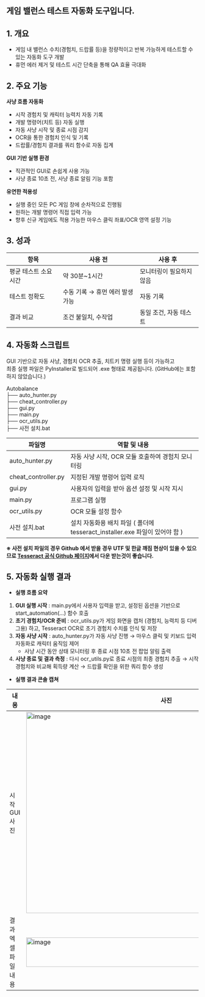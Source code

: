 ## 게임 밸런스 테스트 자동화 도구입니다.

## 1. 개요
* 게임 내 밸런스 수치(경험치, 드랍률 등)을 정량적이고 반복 가능하게 테스트할 수 있는 자동화 도구 개발
* 휴먼 에러 제거 및 테스트 시간 단축을 통해 QA 효율 극대화

## 2. 주요 기능
**사냥 흐름 자동화**
* 시작 경험치 및 캐릭터 능력치 자동 기록
* 개발 명령어(치트 등) 자동 실행
* 자동 사냥 시작 및 종료 시점 감지
* OCR을 통한 경험치 인식 및 기록
* 드랍률/경험치 결과를 쿼리 함수로 자동 집계

**GUI 기반 실행 환경**  
* 직관적인 GUI로 손쉽게 사용 가능
* 사냥 종료 10초 전, 사냥 종료 알림 기능 포함

**유연한 적용성**
* 실행 중인 모든 PC 게임 창에 순차적으로 진행됨
* 원하는 개발 명령어 직접 입력 가능
* 향후 신규 게임에도 적용 가능한 마우스 클릭 좌표/OCR 영역 설정 기능

## 3. 성과
|항목|사용 전|사용 후|
|---|---|---|
|평균 테스트 소요 시간|약 30분~1시간|모니터링이 필요하지 않음|
|테스트 정확도	|수동 기록 → 휴먼 에러 발생 가능|자동 기록|
|결과 비교	|조건 불일치, 수작업	|동일 조건, 자동 테스트|


## 4. 자동화 스크립트

GUI 기반으로 자동 사냥, 경험치 OCR 추출, 치트키 명령 실행 등이 가능하고  
최종 실행 파일은 PyInstaller로 빌드되어 .exe 형태로 제공됩니다. (GitHub에는 포함하지 않았습니다.)    
  
Autobalance     
├── auto_hunter.py   
├── cheat_controller.py   
├── gui.py   
├── main.py   
├── ocr_utils.py  
├── 사전 설치.bat    

| 파일명 | 역할 및 내용 |
| ------ | ------ |
|auto_hunter.py|자동 사냥 시작, OCR 모듈 호출하여 경험치 모니터링|
|cheat_controller.py|지정된 개발 명령어 입력 로직|
|gui.py|사용자의 입력을 받아 옵션 설정 및 시작 지시|
|main.py|프로그램 실행|
|ocr_utils.py|OCR 모듈 설정 함수|
|사전 설치.bat|설치 자동화용 배치 파일 ( 폴더에 tesseract_installer.exe 파일이 있어야 함 )|

**※ 사전 설치 파일의 경우 Github 에서 받을 경우 UTF 및 한글 깨짐 현상이 있을 수 있으므로 [Tesseract 공식 Github 페이지](https://github.com/UB-Mannheim/tesseract/wiki)에서 다운 받는것이 좋습니다.**

## 5. 자동화 실행 결과

* **실행 흐름 요약**

1. **GUI 실행 시작** : main.py에서 사용자 입력을 받고, 설정된 옵션을 기반으로 start_automation(...) 함수 호출
2. **초기 경험치/OCR 준비** : ocr_utils.py가 게임 화면을 캡처 (경험치, 능력치 등 디버그용) 하고, Tesseract OCR로 초기 경험치 수치를 인식 및 저장
3. **자동 사냥 시작** : auto_hunter.py가 자동 사냥 진행 → 마우스 클릭 및 키보드 입력 자동화로 캐릭터 움직임 제어
   * 사냥 시간 동안 상태 모니터링 후 종료 시점 10초 전 팝업 알림 출력
4. **사냥 종료 및 결과 측정** : 다시 ocr_utils.py로 종료 시점의 최종 경험치 추출 → 시작 경험치와 비교해 획득량 계산 → 드랍률 확인을 위한 쿼리 함수 생성
  
  
* **실행 결과 콘솔 캡쳐**
  
|내용|사진|
|-----|-----|
|시작 GUI 사진|<img width="478" height="528" alt="image" src="https://github.com/user-attachments/assets/c97fb1fd-4154-45a6-bde1-6a286ac582cf" />|
|결과 엑셀 파일 내용|<img width="734" height="77" alt="image" src="https://github.com/user-attachments/assets/43fc1daf-674d-4d88-92b9-7ddaf87dba7d" />|
  






